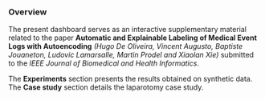 ### Overview

The present dashboard serves as an interactive supplementary material related to the paper **Automatic and Explainable Labeling of Medical Event Logs with Autoencoding** *(Hugo De Oliveira, Vincent Augusto, Baptiste Jouaneton, Ludovic Lamarsalle, Martin Prodel and Xiaolan Xie)* submitted to the *IEEE Journal of Biomedical and Health Informatics*.

[//]: # (section)

The __Experiments__ section presents the results obtained on synthetic data.
The __Case study__ section details the laparotomy case study.

[//]: # (section)
